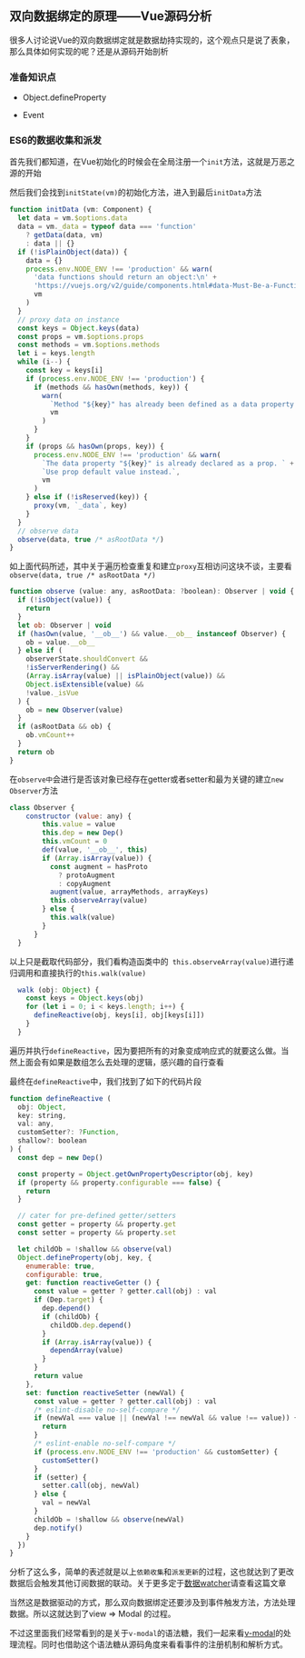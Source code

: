 双向数据绑定的原理——Vue源码分析
---

很多人讨论说Vue的双向数据绑定就是数据劫持实现的，这个观点只是说了表象，那么具体如何实现的呢？还是从源码开始剖析

### 准备知识点

+ Object.defineProperty

+ Event


### ES6的数据收集和派发

首先我们都知道，在Vue初始化的时候会在全局注册一个`init`方法，这就是万恶之源的开始

然后我们会找到`initState(vm)`的初始化方法，进入到最后`initData`方法

```javascript
function initData (vm: Component) {
  let data = vm.$options.data
  data = vm._data = typeof data === 'function'
    ? getData(data, vm)
    : data || {}
  if (!isPlainObject(data)) {
    data = {}
    process.env.NODE_ENV !== 'production' && warn(
      'data functions should return an object:\n' +
      'https://vuejs.org/v2/guide/components.html#data-Must-Be-a-Function',
      vm
    )
  }
  // proxy data on instance
  const keys = Object.keys(data)
  const props = vm.$options.props
  const methods = vm.$options.methods
  let i = keys.length
  while (i--) {
    const key = keys[i]
    if (process.env.NODE_ENV !== 'production') {
      if (methods && hasOwn(methods, key)) {
        warn(
          `Method "${key}" has already been defined as a data property.`,
          vm
        )
      }
    }
    if (props && hasOwn(props, key)) {
      process.env.NODE_ENV !== 'production' && warn(
        `The data property "${key}" is already declared as a prop. ` +
        `Use prop default value instead.`,
        vm
      )
    } else if (!isReserved(key)) {
      proxy(vm, `_data`, key)
    }
  }
  // observe data
  observe(data, true /* asRootData */)
}
```

如上面代码所述，其中关于遍历检查重复和建立`proxy`互相访问这块不谈，主要看`observe(data, true /* asRootData */)`

```javascript
function observe (value: any, asRootData: ?boolean): Observer | void {
  if (!isObject(value)) {
    return
  }
  let ob: Observer | void
  if (hasOwn(value, '__ob__') && value.__ob__ instanceof Observer) {
    ob = value.__ob__
  } else if (
    observerState.shouldConvert &&
    !isServerRendering() &&
    (Array.isArray(value) || isPlainObject(value)) &&
    Object.isExtensible(value) &&
    !value._isVue
  ) {
    ob = new Observer(value)
  }
  if (asRootData && ob) {
    ob.vmCount++
  }
  return ob
}
```

在`observe中`会进行是否该对象已经存在getter或者setter和最为关键的建立`new Observer`方法

```javascript
class Observer {
    constructor (value: any) {
        this.value = value
        this.dep = new Dep()
        this.vmCount = 0
        def(value, '__ob__', this)
        if (Array.isArray(value)) {
          const augment = hasProto
            ? protoAugment
            : copyAugment
          augment(value, arrayMethods, arrayKeys)
          this.observeArray(value)
        } else {
          this.walk(value)
        }
      }
  }
```
以上只是截取代码部分，我们看构造函类中的` this.observeArray(value)`进行递归调用和直接执行的`this.walk(value)`

```javascript
  walk (obj: Object) {
    const keys = Object.keys(obj)
    for (let i = 0; i < keys.length; i++) {
      defineReactive(obj, keys[i], obj[keys[i]])
    }
  }
```
遍历并执行`defineReactive`，因为要把所有的对象变成响应式的就要这么做。当然上面会有如果是数组怎么去处理的逻辑，感兴趣的自行查看

最终在`defineReactive`中，我们找到了如下的代码片段

```javascript
function defineReactive (
  obj: Object,
  key: string,
  val: any,
  customSetter?: ?Function,
  shallow?: boolean
) {
  const dep = new Dep()

  const property = Object.getOwnPropertyDescriptor(obj, key)
  if (property && property.configurable === false) {
    return
  }

  // cater for pre-defined getter/setters
  const getter = property && property.get
  const setter = property && property.set

  let childOb = !shallow && observe(val)
  Object.defineProperty(obj, key, {
    enumerable: true,
    configurable: true,
    get: function reactiveGetter () {
      const value = getter ? getter.call(obj) : val
      if (Dep.target) {
        dep.depend()
        if (childOb) {
          childOb.dep.depend()
        }
        if (Array.isArray(value)) {
          dependArray(value)
        }
      }
      return value
    },
    set: function reactiveSetter (newVal) {
      const value = getter ? getter.call(obj) : val
      /* eslint-disable no-self-compare */
      if (newVal === value || (newVal !== newVal && value !== value)) {
        return
      }
      /* eslint-enable no-self-compare */
      if (process.env.NODE_ENV !== 'production' && customSetter) {
        customSetter()
      }
      if (setter) {
        setter.call(obj, newVal)
      } else {
        val = newVal
      }
      childOb = !shallow && observe(newVal)
      dep.notify()
    }
  })
}
```

分析了这么多，简单的表述就是以上`依赖收集`和`派发更新`的过程，这也就达到了更改数据后会触发其他订阅数据的联动。关于更多定于[数据watcher](http://www.zhangjinglin.cn/blog/d3cd78dbdf7ad7ae38d3bf38ded8ad95.html)请查看这篇文章

当然这是数据驱动的方式，那么双向数据绑定还要涉及到事件触发方法，方法处理数据。所以这就达到了view => Modal 的过程。

不过这里面我们经常看到的是关于`v-modal`的语法糖，我们一起来看[v-modal]()的处理流程。同时也借助这个语法糖从源码角度来看看事件的注册机制和解析方式。